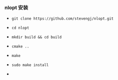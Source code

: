 ### nlopt 安装



-     git clone https://github.com/stevengj/nlopt.git
-     cd nlopt
-     mkdir build && cd build
-     cmake ..
-     make
-     sudo make install
- 

